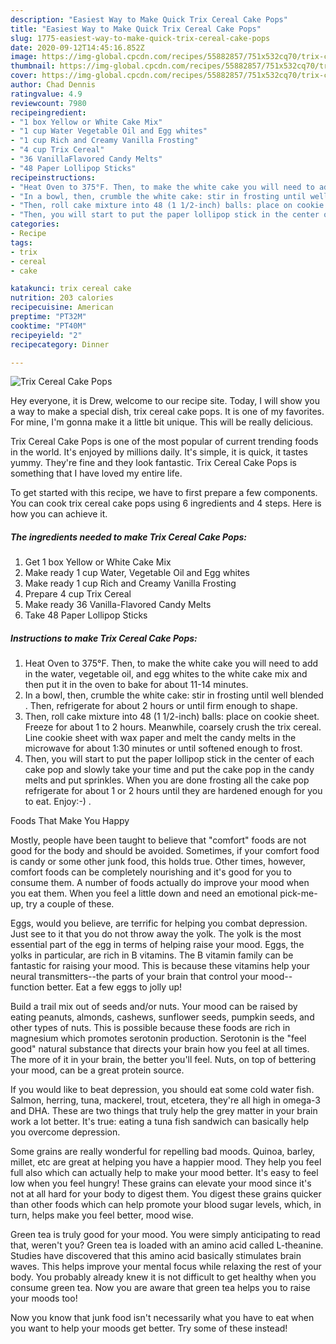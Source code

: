 ```yaml
---
description: "Easiest Way to Make Quick Trix Cereal Cake Pops"
title: "Easiest Way to Make Quick Trix Cereal Cake Pops"
slug: 1775-easiest-way-to-make-quick-trix-cereal-cake-pops
date: 2020-09-12T14:45:16.852Z
image: https://img-global.cpcdn.com/recipes/55882857/751x532cq70/trix-cereal-cake-pops-recipe-main-photo.jpg
thumbnail: https://img-global.cpcdn.com/recipes/55882857/751x532cq70/trix-cereal-cake-pops-recipe-main-photo.jpg
cover: https://img-global.cpcdn.com/recipes/55882857/751x532cq70/trix-cereal-cake-pops-recipe-main-photo.jpg
author: Chad Dennis
ratingvalue: 4.9
reviewcount: 7980
recipeingredient:
- "1 box Yellow or White Cake Mix"
- "1 cup Water Vegetable Oil and Egg whites"
- "1 cup Rich and Creamy Vanilla Frosting"
- "4 cup Trix Cereal"
- "36 VanillaFlavored Candy Melts"
- "48 Paper Lollipop Sticks"
recipeinstructions:
- "Heat Oven to 375°F. Then, to make the white cake you will need to add in the water, vegetable oil, and egg whites to the white cake mix and then put it in the oven to bake for about 11-14 minutes."
- "In a bowl, then, crumble the white cake: stir in frosting until well blended . Then, refrigerate for about 2 hours or until firm enough to shape."
- "Then, roll cake mixture into 48 (1 1/2-inch) balls: place on cookie sheet. Freeze for about 1 to 2 hours. Meanwhile, coarsely crush the trix cereal. Line cookie sheet with wax paper and melt the candy melts in the microwave for about 1:30 minutes or until softened enough to frost."
- "Then, you will start to put the paper lollipop stick in the center of each cake pop and slowly take your time and put the cake pop in the candy melts and put sprinkles. When you are done frosting all the cake pop refrigerate for about 1 or 2 hours until they are hardened enough for you to eat. Enjoy:-) ."
categories:
- Recipe
tags:
- trix
- cereal
- cake

katakunci: trix cereal cake 
nutrition: 203 calories
recipecuisine: American
preptime: "PT32M"
cooktime: "PT40M"
recipeyield: "2"
recipecategory: Dinner

---
```



![Trix Cereal Cake Pops](https://img-global.cpcdn.com/recipes/55882857/751x532cq70/trix-cereal-cake-pops-recipe-main-photo.jpg)

Hey everyone, it is Drew, welcome to our recipe site. Today, I will show you a way to make a special dish, trix cereal cake pops. It is one of my favorites. For mine, I'm gonna make it a little bit unique. This will be really delicious.

Trix Cereal Cake Pops is one of the most popular of current trending foods in the world. It's enjoyed by millions daily. It's simple, it is quick, it tastes yummy. They're fine and they look fantastic. Trix Cereal Cake Pops is something that I have loved my entire life.




To get started with this recipe, we have to first prepare a few components. You can cook trix cereal cake pops using 6 ingredients and 4 steps. Here is how you can achieve it.

<!--inarticleads1-->

##### The ingredients needed to make Trix Cereal Cake Pops:

1. Get 1 box Yellow or White Cake Mix
1. Make ready 1 cup Water, Vegetable Oil and Egg whites
1. Make ready 1 cup Rich and Creamy Vanilla Frosting
1. Prepare 4 cup Trix Cereal
1. Make ready 36 Vanilla-Flavored Candy Melts
1. Take 48 Paper Lollipop Sticks




<!--inarticleads2-->

##### Instructions to make Trix Cereal Cake Pops:

1. Heat Oven to 375°F. Then, to make the white cake you will need to add in the water, vegetable oil, and egg whites to the white cake mix and then put it in the oven to bake for about 11-14 minutes.
1. In a bowl, then, crumble the white cake: stir in frosting until well blended . Then, refrigerate for about 2 hours or until firm enough to shape.
1. Then, roll cake mixture into 48 (1 1/2-inch) balls: place on cookie sheet. Freeze for about 1 to 2 hours. Meanwhile, coarsely crush the trix cereal. Line cookie sheet with wax paper and melt the candy melts in the microwave for about 1:30 minutes or until softened enough to frost.
1. Then, you will start to put the paper lollipop stick in the center of each cake pop and slowly take your time and put the cake pop in the candy melts and put sprinkles. When you are done frosting all the cake pop refrigerate for about 1 or 2 hours until they are hardened enough for you to eat. Enjoy:-) .




Foods That Make You Happy


Mostly, people have been taught to believe that "comfort" foods are not good for the body and should be avoided. Sometimes, if your comfort food is candy or some other junk food, this holds true. Other times, however, comfort foods can be completely nourishing and it's good for you to consume them. A number of foods actually do improve your mood when you eat them. When you feel a little down and need an emotional pick-me-up, try a couple of these.

Eggs, would you believe, are terrific for helping you combat depression. Just see to it that you do not throw away the yolk. The yolk is the most essential part of the egg in terms of helping raise your mood. Eggs, the yolks in particular, are rich in B vitamins. The B vitamin family can be fantastic for raising your mood. This is because these vitamins help your neural transmitters--the parts of your brain that control your mood--function better. Eat a few eggs to jolly up!

Build a trail mix out of seeds and/or nuts. Your mood can be raised by eating peanuts, almonds, cashews, sunflower seeds, pumpkin seeds, and other types of nuts. This is possible because these foods are rich in magnesium which promotes serotonin production. Serotonin is the "feel good" natural substance that directs your brain how you feel at all times. The more of it in your brain, the better you'll feel. Nuts, on top of bettering your mood, can be a great protein source.

If you would like to beat depression, you should eat some cold water fish. Salmon, herring, tuna, mackerel, trout, etcetera, they're all high in omega-3 and DHA. These are two things that truly help the grey matter in your brain work a lot better. It's true: eating a tuna fish sandwich can basically help you overcome depression. 

Some grains are really wonderful for repelling bad moods. Quinoa, barley, millet, etc are great at helping you have a happier mood. They help you feel full also which can actually help to make your mood better. It's easy to feel low when you feel hungry! These grains can elevate your mood since it's not at all hard for your body to digest them. You digest these grains quicker than other foods which can help promote your blood sugar levels, which, in turn, helps make you feel better, mood wise.

Green tea is truly good for your mood. You were simply anticipating to read that, weren't you? Green tea is loaded with an amino acid called L-theanine. Studies have discovered that this amino acid basically stimulates brain waves. This helps improve your mental focus while relaxing the rest of your body. You probably already knew it is not difficult to get healthy when you consume green tea. Now you are aware that green tea helps you to raise your moods too!

Now you know that junk food isn't necessarily what you have to eat when you want to help your moods get better. Try some of these instead!

